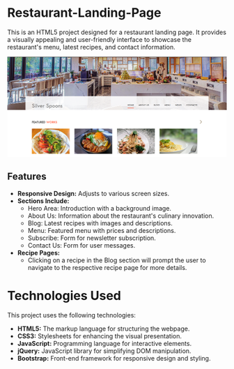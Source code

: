 # Restaurant-Landing-Page

This is an HTML5 project designed for a restaurant landing page. It provides a visually appealing and user-friendly interface to showcase the restaurant's menu, latest recipes, and contact information.

![Silver Spoon Screenshot](images/screenshot.png)

## Features

- **Responsive Design:** Adjusts to various screen sizes.
- **Sections Include:**
  - Hero Area: Introduction with a background image.
  - About Us: Information about the restaurant's culinary innovation.
  - Blog: Latest recipes with images and descriptions.
  - Menu: Featured menu with prices and descriptions.
  - Subscribe: Form for newsletter subscription.
  - Contact Us: Form for user messages.
- **Recipe Pages:**
  - Clicking on a recipe in the Blog section will prompt the user to navigate to the respective recipe page for more details.
 
# Technologies Used

This project uses the following technologies:

- **HTML5:** The markup language for structuring the webpage.
- **CSS3:** Stylesheets for enhancing the visual presentation.
- **JavaScript:** Programming language for interactive elements.
- **jQuery:** JavaScript library for simplifying DOM manipulation.
- **Bootstrap:** Front-end framework for responsive design and styling.






